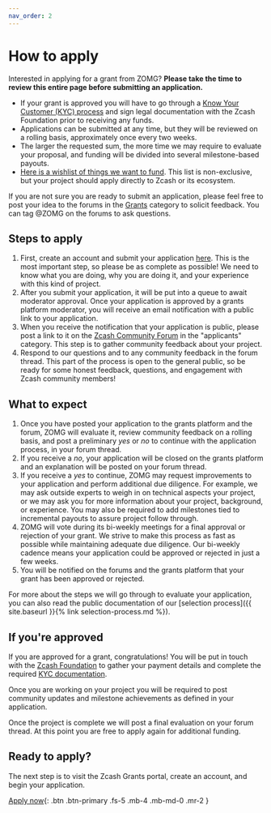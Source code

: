 ```yaml
---
nav_order: 2
---
```


# How to apply

Interested in applying for a grant from ZOMG? **Please take the time to review this entire page before submitting an application.**

* If your grant is approved you will have to go through a [Know Your Customer (KYC) process](https://www.zfnd.org/about/aml-kyc-requirements) and sign legal documentation with the Zcash Foundation prior to receiving any funds.  
* Applications can be submitted at any time, but they will be reviewed on a rolling basis, approximately once every two weeks. 
* The larger the requested sum, the more time we may require to evaluate your proposal, and funding will be divided into several milestone-based payouts.
* [Here is a wishlist of things we want to fund](https://zcashomg.org/what-we-fund.html). This list is non-exclusive, but your project should apply directly to Zcash or its ecosystem.

If you are not sure you are ready to submit an application, please feel free to post your idea to the forums in the [Grants](https://forum.zcashcommunity.com/c/Grants/33) category to solicit feedback. You can tag @ZOMG on the forums to ask questions. 

## Steps to apply

1. First, create an account and submit your application [here](https://grants.zfnd.org/create-request). This is the most important step, so please be as complete as possible! We need to know what you are doing, why you are doing it, and your experience with this kind of project. 
2. After you submit your application, it will be put into a queue to await moderator approval. Once your application is approved by a grants platform moderator, you will receive an email notification with a public link to your application. 
3. When you receive the notification that your application is public, please post a link to it on the [Zcash Community Forum](https://forum.zcashcommunity.com/c/Grants/Applications/36) in the "applicants" category. This step is to gather community feedback about your project.
4. Respond to our questions and to any community feedback in the forum thread. This part of the process is open to the general public, so be ready for some honest feedback, questions, and engagement with Zcash community members!

## What to expect

1. Once you have posted your application to the grants platform and the forum, ZOMG will evaluate it, review community feedback on a rolling basis, and post a preliminary _yes_ or _no_ to continue with the application process, in your forum thread.
2. If you receive a _no_, your application will be closed on the grants platform and an explanation will be posted on your forum thread.  
3. If you receive a _yes_ to continue, ZOMG may request improvements to your application and perform additional due diligence. For example, we may ask outside experts to weigh in on technical aspects your project, or we may ask you for more information about your project, background, or experience. You may also be required to add milestones tied to incremental payouts to assure project follow through.
4. ZOMG will vote during its bi-weekly meetings for a final approval or rejection of your grant. We strive to make this process as fast as possible while maintaining adequate due diligence. Our bi-weekly cadence means your application could be approved or rejected in just a few weeks. 
5. You will be notified on the forums and the grants platform that your grant has been approved or rejected.

For more about the steps we will go through to evaluate your application, you can also read the public documentation of our [selection process]({{ site.baseurl }}{% link selection-process.md %}).

## If you're approved

If you are approved for a grant, congratulations! You will be put in touch with the [Zcash Foundation](https://www.zfnd.org/) to gather your payment details and complete the required [KYC documentation](https://www.zfnd.org/about/aml-kyc-requirements). 

Once you are working on your project you will be required to post community updates and milestone achievements as defined in your application. 

Once the project is complete we will post a final evaluation on your forum thread. At this point you are free to apply again for additional funding.

## Ready to apply?

The next step is to visit the Zcash Grants portal, create an account, and begin your application.

[Apply now](https://grants.zfnd.org/create-request){: .btn .btn-primary .fs-5 .mb-4 .mb-md-0 .mr-2 }
